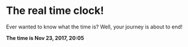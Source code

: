 # The real time clock!

Ever wanted to know what the time is? Well, your journey is about to end!

**The time is Nov 23, 2017, 20:05**